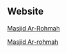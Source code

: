 ## Website

[Masjid Ar-Rohmah](https://masjid-arrohmah.netlify.app)


[Masjid Ar-rohmah](https://user-images.githubusercontent.com/38377576/206836601-2b269d74-611f-4e55-959c-0fbeb44f5503.png)
